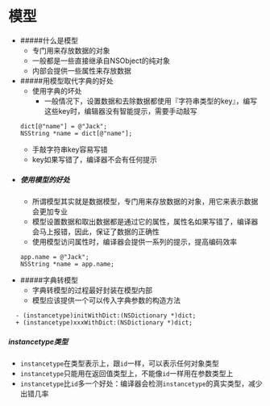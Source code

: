 # 模型

- #####什么是模型
  - 专门用来存放数据的对象
  - 一般都是一些直接继承自NSObject的纯对象
  - 内部会提供一些属性来存放数据
- #####用模型取代字典的好处
  - 使用字典的坏处
    - 一般情况下，设置数据和去除数据都使用『字符串类型的key』，编写这些key时，编辑器没有智能提示，需要手动敲写
  ```objc
  dict[@"name"] = @"Jack";
  NSString *name = dict[@"name"];
  ```
    - 手敲字符串key容易写错
    - key如果写错了，编译器不会有任何提示
- ##### 使用模型的好处
  - 所谓模型其实就是数据模型，专门用来存放数据的对象，用它来表示数据会更加专业
  - 模型设置数据和取出数据都是通过它的属性，属性名如果写错了，编译器会马上报错，因此，保证了数据的正确性
  - 使用模型访问属性时，编译器会提供一系列的提示，提高编码效率
  ```objc
  app.name = @"Jack";
  NSString *name = app.name;
  ```
- #####字典转模型
  - 字典转模型的过程最好封装在模型内部
  - 模型应该提供一个可以传入字典参数的构造方法

```objc
  - (instancetype)initWithDict:(NSDictionary *)dict;
  + (instancetype)xxxWithDict:(NSDictionary *)dict;
```

##### instancetype类型
- `instancetype`在类型表示上，跟`id`一样，可以表示任何对象类型
- `instancetype`只能用在返回值类型上，不能像`id`一样用在参数类型上
- `instancetype`比`id`多一个好处：编译器会检测`instancetype`的真实类型，减少出错几率